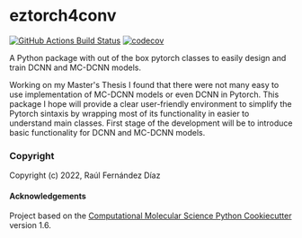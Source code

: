 eztorch4conv
==============================
[//]: # (Badges)
[![GitHub Actions Build Status](https://github.com/REPLACE_WITH_OWNER_ACCOUNT/eztorch4conv/workflows/CI/badge.svg)](https://github.com/REPLACE_WITH_OWNER_ACCOUNT/eztorch4conv/actions?query=workflow%3ACI)
[![codecov](https://codecov.io/gh/REPLACE_WITH_OWNER_ACCOUNT/eztorch4conv/branch/master/graph/badge.svg)](https://codecov.io/gh/REPLACE_WITH_OWNER_ACCOUNT/eztorch4conv/branch/master)

A Python package with out of the box pytorch classes to easily design and train DCNN and MC-DCNN models. 

Working on my Master's Thesis I found that there were not many easy to use implementation of MC-DCNN models or even DCNN in Pytorch. This package I hope will provide a clear user-friendly environment to simplify the Pytorch sintaxis by wrapping most of its functionality in easier to understand main classes. First stage of the development will be to introduce basic functionality for DCNN and MC-DCNN models.

### Copyright

Copyright (c) 2022, Raúl Fernández Díaz


#### Acknowledgements
 
Project based on the 
[Computational Molecular Science Python Cookiecutter](https://github.com/molssi/cookiecutter-cms) version 1.6.
